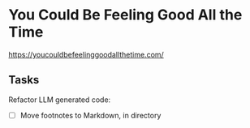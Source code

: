 # You Could Be Feeling Good All the Time

https://youcouldbefeelinggoodallthetime.com/

## Tasks

Refactor LLM generated code:

- [ ] Move footnotes to Markdown, in directory